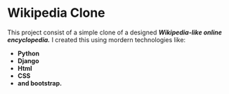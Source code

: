 # Wikipedia Clone 
 This project consist of a simple clone of a designed ***Wikipedia-like online encyclopedia.*** I created this using mordern technologies like:
- **Python**
- **Django**
- **Html**
- **CSS**
- **and bootstrap.**




    
